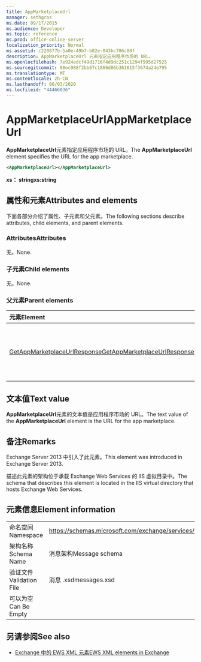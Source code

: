 ```yaml
---
title: AppMarketplaceUrl
manager: sethgros
ms.date: 09/17/2015
ms.audience: Developer
ms.topic: reference
ms.prod: office-online-server
localization_priority: Normal
ms.assetid: c228877b-5a0e-49b7-b82e-043bc786c80f
description: AppMarketplaceUrl 元素指定应用程序市场的 URL。
ms.openlocfilehash: 7e924edcf49d1716f4d9dc251c1294f595d27525
ms.sourcegitcommit: 88ec988f2bb67c1866d06b361615f3674a24e795
ms.translationtype: MT
ms.contentlocale: zh-CN
ms.lasthandoff: 06/03/2020
ms.locfileid: "44466036"
---
```

# <a name="appmarketplaceurl"></a><span data-ttu-id="b2e9f-103">AppMarketplaceUrl</span><span class="sxs-lookup"><span data-stu-id="b2e9f-103">AppMarketplaceUrl</span></span>

<span data-ttu-id="b2e9f-104">**AppMarketplaceUrl**元素指定应用程序市场的 URL。</span><span class="sxs-lookup"><span data-stu-id="b2e9f-104">The **AppMarketplaceUrl** element specifies the URL for the app marketplace.</span></span> 
  
```XML
<AppMarketplaceUrl></AppMarketplaceUrl>
```

 <span data-ttu-id="b2e9f-105">**xs： string**</span><span class="sxs-lookup"><span data-stu-id="b2e9f-105">**xs:string**</span></span>
## <a name="attributes-and-elements"></a><span data-ttu-id="b2e9f-106">属性和元素</span><span class="sxs-lookup"><span data-stu-id="b2e9f-106">Attributes and elements</span></span>

<span data-ttu-id="b2e9f-107">下面各部分介绍了属性、子元素和父元素。</span><span class="sxs-lookup"><span data-stu-id="b2e9f-107">The following sections describe attributes, child elements, and parent elements.</span></span>
  
### <a name="attributes"></a><span data-ttu-id="b2e9f-108">Attributes</span><span class="sxs-lookup"><span data-stu-id="b2e9f-108">Attributes</span></span>

<span data-ttu-id="b2e9f-109">无。</span><span class="sxs-lookup"><span data-stu-id="b2e9f-109">None.</span></span>
  
### <a name="child-elements"></a><span data-ttu-id="b2e9f-110">子元素</span><span class="sxs-lookup"><span data-stu-id="b2e9f-110">Child elements</span></span>

<span data-ttu-id="b2e9f-111">无。</span><span class="sxs-lookup"><span data-stu-id="b2e9f-111">None.</span></span>
  
### <a name="parent-elements"></a><span data-ttu-id="b2e9f-112">父元素</span><span class="sxs-lookup"><span data-stu-id="b2e9f-112">Parent elements</span></span>

|<span data-ttu-id="b2e9f-113">**元素**</span><span class="sxs-lookup"><span data-stu-id="b2e9f-113">**Element**</span></span>|<span data-ttu-id="b2e9f-114">**说明**</span><span class="sxs-lookup"><span data-stu-id="b2e9f-114">**Description**</span></span>|
|:-----|:-----|
|[<span data-ttu-id="b2e9f-115">GetAppMarketplaceUrlResponse</span><span class="sxs-lookup"><span data-stu-id="b2e9f-115">GetAppMarketplaceUrlResponse</span></span>](getappmarketplaceurlresponse.md) <br/> |<span data-ttu-id="b2e9f-116">指定**GetAppMarketplaceUrl**请求的响应消息。</span><span class="sxs-lookup"><span data-stu-id="b2e9f-116">Specifies the response message for a **GetAppMarketplaceUrl** request.</span></span>  <br/> |
   
## <a name="text-value"></a><span data-ttu-id="b2e9f-117">文本值</span><span class="sxs-lookup"><span data-stu-id="b2e9f-117">Text value</span></span>

<span data-ttu-id="b2e9f-118">**AppMarketplaceUrl**元素的文本值是应用程序市场的 URL。</span><span class="sxs-lookup"><span data-stu-id="b2e9f-118">The text value of the **AppMarketplaceUrl** element is the URL for the app marketplace.</span></span> 
  
## <a name="remarks"></a><span data-ttu-id="b2e9f-119">备注</span><span class="sxs-lookup"><span data-stu-id="b2e9f-119">Remarks</span></span>

<span data-ttu-id="b2e9f-120">Exchange Server 2013 中引入了此元素。</span><span class="sxs-lookup"><span data-stu-id="b2e9f-120">This element was introduced in Exchange Server 2013.</span></span>
  
<span data-ttu-id="b2e9f-121">描述此元素的架构位于承载 Exchange Web Services 的 IIS 虚拟目录中。</span><span class="sxs-lookup"><span data-stu-id="b2e9f-121">The schema that describes this element is located in the IIS virtual directory that hosts Exchange Web Services.</span></span>
  
## <a name="element-information"></a><span data-ttu-id="b2e9f-122">元素信息</span><span class="sxs-lookup"><span data-stu-id="b2e9f-122">Element information</span></span>

|||
|:-----|:-----|
|<span data-ttu-id="b2e9f-123">命名空间</span><span class="sxs-lookup"><span data-stu-id="b2e9f-123">Namespace</span></span>  <br/> |https://schemas.microsoft.com/exchange/services/2006/messages  <br/> |
|<span data-ttu-id="b2e9f-124">架构名称</span><span class="sxs-lookup"><span data-stu-id="b2e9f-124">Schema Name</span></span>  <br/> |<span data-ttu-id="b2e9f-125">消息架构</span><span class="sxs-lookup"><span data-stu-id="b2e9f-125">Message schema</span></span>  <br/> |
|<span data-ttu-id="b2e9f-126">验证文件</span><span class="sxs-lookup"><span data-stu-id="b2e9f-126">Validation File</span></span>  <br/> |<span data-ttu-id="b2e9f-127">消息 .xsd</span><span class="sxs-lookup"><span data-stu-id="b2e9f-127">messages.xsd</span></span>  <br/> |
|<span data-ttu-id="b2e9f-128">可以为空</span><span class="sxs-lookup"><span data-stu-id="b2e9f-128">Can Be Empty</span></span>  <br/> ||
   
## <a name="see-also"></a><span data-ttu-id="b2e9f-129">另请参阅</span><span class="sxs-lookup"><span data-stu-id="b2e9f-129">See also</span></span>

- [<span data-ttu-id="b2e9f-130">Exchange 中的 EWS XML 元素</span><span class="sxs-lookup"><span data-stu-id="b2e9f-130">EWS XML elements in Exchange</span></span>](ews-xml-elements-in-exchange.md)

